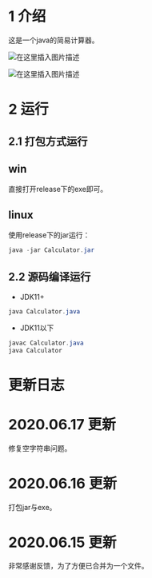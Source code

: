 ﻿# 1 介绍
这是一个java的简易计算器。

![在这里插入图片描述](https://img-blog.csdnimg.cn/20191210023603496.gif)

![在这里插入图片描述](https://img-blog.csdnimg.cn/20191210023611532.gif)

# 2 运行
## 2.1 打包方式运行
## win
直接打开release下的exe即可。

## linux
使用release下的jar运行：
```java
java -jar Calculator.jar
```

## 2.2 源码编译运行

- JDK11+
```java
java Calculator.java
```
- JDK11以下
```java
javac Calculator.java
java Calculator
```

# 更新日志
# 2020.06.17 更新
修复空字符串问题。

# 2020.06.16 更新
打包jar与exe。

# 2020.06.15 更新

非常感谢反馈，为了方便已合并为一个文件。
